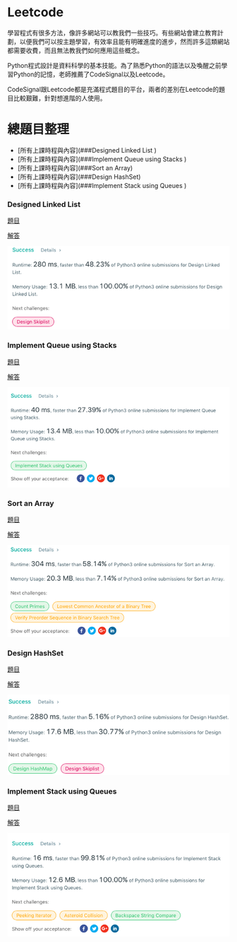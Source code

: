 # Leetcode

學習程式有很多方法，像許多網站可以教我們一些技巧。有些網站會建立教育計劃，以便我們可以按主題學習，有效率且能有明確進度的進步，然而許多這類網站都需要收費，而且無法教我們如何應用這些概念。

Python程式設計是資料科學的基本技能。為了熟悉Python的語法以及喚醒之前學習Python的記憶，老師推薦了CodeSignal以及Leetcode。

CodeSignal跟Leetcode都是充滿程式題目的平台，兩者的差別在Leetcode的題目比較艱難，針對想進階的人使用。

# 總題目整理
- [所有上課時程與內容](###Designed Linked List  )
- [所有上課時程與內容](###Implement Queue using Stacks )
- [所有上課時程與內容](###Sort an Array)
- [所有上課時程與內容](###Design HashSet)
- [所有上課時程與內容](###Implement Stack using Queues )

### Designed Linked List  
[題目](https://leetcode.com/problems/design-linked-list/)

[解答](https://github.com/pignini/as/blob/master/Leetcode/707%23_Design%20Linked%20List_06170129.py)

![](/image/Design%20Linked%20List.png)

### Implement Queue using Stacks 
[題目](https://leetcode.com/problems/implement-queue-using-stacks/)

[解答](https://github.com/pignini/as/blob/master/Leetcode/232%23_Implement%20Queue%20using%20Stacks_06170129.py)

![](/image/Implement%20Queue%20using%20Stacks.png)

### Sort an Array
[題目](https://leetcode.com/problems/sort-an-array/submissions/)

[解答](https://github.com/pignini/as/blob/master/Leetcode/912%23_Sort%20an%20Array_06170129.py)

![](/image/sort%20an%20array.png)

### Design HashSet
[題目](https://leetcode.com/problems/design-hashset/submissions/)

[解答](https://github.com/pignini/as/blob/master/Leetcode/705%23_Design%20HashSet_06170129.py)

![](/image/Design%20HashSet.png)

### Implement Stack using Queues 
[題目](https://leetcode.com/problems/implement-stack-using-queues/)

[解答](https://github.com/pignini/as/blob/master/Leetcode/225%23_Implement%20Stack%20using%20Queues_06170129.py)

![](/image/Implement%20Stack%20using%20Queues.png)
